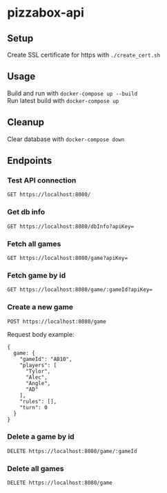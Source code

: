 # pizzabox-api

## Setup

Create SSL certificate for https with `./create_cert.sh`<br/>

## Usage

Build and run with `docker-compose up --build`<br/>
Run latest build with `docker-compose up`

## Cleanup

Clear database with `docker-compose down`

## Endpoints

### Test API connection

`GET https://localhost:8080/`

### Get db info

`GET https://localhost:8080/dbInfo?apiKey=`

### Fetch all games

`GET https://localhost:8080/game?apiKey=`

### Fetch game by id

`GET https://localhost:8080/game/:gameId?apiKey=`

### Create a new game

`POST https://localhost:8080/game`

Request body example: 
```
{
  game: {
    "gameId": "AB10",
    "players": [
      "Tylor",
      "Alec",
      "Angle",
      "AD"
    ],
    "rules": [],
    "turn": 0
  }
}
```

### Delete a game by id

`DELETE https://localhost:8080/game/:gameId`

### Delete all games

`DELETE https://localhost:8080/game`